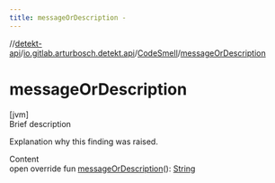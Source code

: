 ```yaml
---
title: messageOrDescription -
---
```

//[detekt-api](../../index.md)/[io.gitlab.arturbosch.detekt.api](../index.md)/[CodeSmell](index.md)/[messageOrDescription](message-or-description.md)



# messageOrDescription  
[jvm]  
Brief description  


Explanation why this finding was raised.

  
Content  
open override fun [messageOrDescription](message-or-description.md)(): [String](https://kotlinlang.org/api/latest/jvm/stdlib/kotlin/-string/index.html)  



